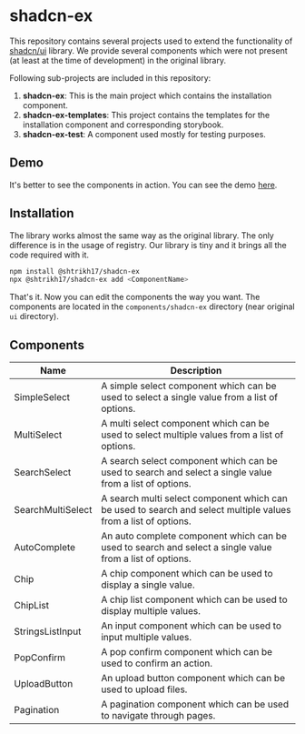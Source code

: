 # shadcn-ex
This repository contains several projects used to extend the functionality of [shadcn/ui](https://github.com/shadcn-ui/ui) library.
We provide several components which were not present (at least at the time of development) in the original library.

Following sub-projects are included in this repository:
1. **shadcn-ex**: This is the main project which contains the installation component.
2. **shadcn-ex-templates**: This project contains the templates for the installation component and corresponding storybook.
3. **shadcn-ex-test**: A component used mostly for testing purposes.

## Demo
It's better to see the components in action. You can see the demo [here](https://shadcn-ex-storybook-ihc8c2zxn-shtrikh17s-projects.vercel.app/).

## Installation
The library works almost the same way as the original library. The only difference is in the usage of registry. Our library is
tiny and it brings all the code required with it.
```bash
npm install @shtrikh17/shadcn-ex
npx @shtrikh17/shadcn-ex add <ComponentName>
```
That's it. Now you can edit the components the way you want. The components are located in the `components/shadcn-ex` directory (near original `ui` directory).
## Components
| Name               | Description                                                                                                    |
|--------------------|----------------------------------------------------------------------------------------------------------------|
| SimpleSelect       | A simple select component which can be used to select a single value from a list of options.                   |
| MultiSelect        | A multi select component which can be used to select multiple values from a list of options.                   |
| SearchSelect       | A search select component which can be used to search and select a single value from a list of options.        |
| SearchMultiSelect  | A search multi select component which can be used to search and select multiple values from a list of options. |
| AutoComplete       | An auto complete component which can be used to search and select a single value from a list of options.       |
| Chip               | A chip component which can be used to display a single value.                                                  |
| ChipList           | A chip list component which can be used to display multiple values.                                            |
| StringsListInput   | An input component which can be used to input multiple values.                                                 |
| PopConfirm         | A pop confirm component which can be used to confirm an action.                                                |
| UploadButton       | An upload button component which can be used to upload files.                                                  |
| Pagination         | A pagination component which can be used to navigate through pages.                                            |